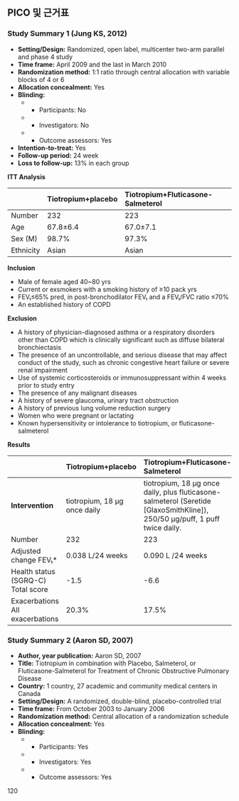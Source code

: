 ## PICO 및 근거표
### Study Summary 1 (Jung KS, 2012)
*   **Setting/Design:** Randomized, open label, multicenter two-arm parallel and phase 4 study
*   **Time frame:** April 2009 and the last in March 2010
*   **Randomization method:** 1:1 ratio through central allocation with variable blocks of 4 or 6
*   **Allocation concealment:** Yes
*   **Blinding:**
    *   - Participants: No
    *   - Investigators: No
    *   - Outcome assessors: Yes
*   **Intention-to-treat:** Yes
*   **Follow-up period:** 24 week
*   **Loss to follow-up:** 13% in each group

**ITT Analysis**

| | Tiotropium+placebo | Tiotropium+Fluticasone-Salmeterol |
| :---------------- | :------------------- | :---------------------------------- |
| Number | 232 | 223 |
| Age | 67.8±6.4 | 67.0±7.1 |
| Sex (M) | 98.7% | 97.3% |
| Ethnicity | Asian | Asian |

**Inclusion**
- Male of female aged 40~80 yrs
- Current or exsmokers with a smoking history of ≥10 pack yrs
- FEV₁≤65% pred, in post-bronchodilator FEV₁ and a FEV₁/FVC ratio ≤70%
- An established history of COPD

**Exclusion**
- A history of physician-diagnosed asthma or a respiratory disorders other than COPD which is clinically significant such as diffuse bilateral bronchiectasis
- The presence of an uncontrollable, and serious disease that may affect conduct of the study, such as chronic congestive heart failure or severe renal impairment
- Use of systemic corticosteroids or immunosuppressant within 4 weeks prior to study entry
- The presence of any malignant diseases
- A history of severe glaucoma, urinary tract obstruction
- A history of previous lung volume reduction surgery
- Women who were pregnant or lactating
- Known hypersensitivity or intolerance to tiotropium, or fluticasone-salmeterol

**Results**

| | Tiotropium+placebo | Tiotropium+Fluticasone-Salmeterol |
| :----------------------------- | :------------------- | :--------------------------------------------------------------------------------------------------------------------------------------------------------------------------------------------------- |
| **Intervention** | tiotropium, 18 μg once daily | tiotropium, 18 μg once daily, plus fluticasone-salmeterol (Seretide [GlaxoSmithKline]), 250/50 μg/puff, 1 puff twice daily. |
| Number | 232 | 223 |
| Adjusted change FEV₁* | 0.038 L/24 weeks | 0.090 L /24 weeks |
| Health status (SGRQ-C) Total score | -1.5 | -6.6 |
| Exacerbations All exacerbations | 20.3% | 17.5% |

### Study Summary 2 (Aaron SD, 2007)
*   **Author, year publication:** Aaron SD, 2007
*   **Title:** Tiotropium in combination with Placebo, Salmeterol, or Fluticasone-Salmeterol for Treatment of Chronic Obstructive Pulmonary Disease
*   **Country:** 1 country, 27 academic and community medical centers in Canada
*   **Setting/Design:** A randomized, double-blind, placebo-controlled trial
*   **Time frame:** From October 2003 to January 2006
*   **Randomization method:** Central allocation of a randomization schedule
*   **Allocation concealment:** Yes
*   **Blinding:**
    *   - Participants: Yes
    *   - Investigators: Yes
    *   - Outcome assessors: Yes

<PAGE>120